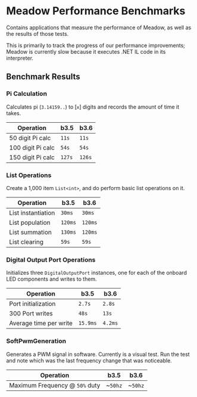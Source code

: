 # Meadow Performance Benchmarks

Contains applications that measure the performance of Meadow, as well as the results of those tests.

This is primarily to track the progress of our performance improvements; Meadow is currently slow because it executes .NET IL code in its interpreter. 

## Benchmark Results

### Pi Calculation

Calculates pi (`3.14159..`) to [`x`] digits and records the amount of time it takes.

| Operation          | **b3.5**    | **b3.6**    |
|--------------------|-------------|-------------|
| 50 digit Pi calc   | `11s`       | `11s`       |
| 100 digit Pi calc  | `54s`       | `54s`       |
| 150 digit Pi calc  | `127s`      | `126s`      |
 
### List Operations

Create a 1,000 item `List<int>`, and do perform basic list operations on it.

| Operation          | **b3.5**   | **b3.6**   |
|--------------------|------------|------------|
| List instantiation | `30ms`     | `30ms`     |
| List population    | `120ms`    | `120ms`    |
| List summation     | `130ms`    | `120ms`    |
| List clearing      | `59s`      | `59s`      |

### Digital Output Port Operations

Initializes three `DigitalOutputPort` instances, one for each of the onboard LED components and 
writes to them.

| Operation              | **b3.5**  | **b3.6**  |
|------------------------|-----------|-----------|
| Port initialization    | `2.7s`    | `2.8s`    |
| 300 Port writes        | `48s`     | `13s`     |
| Average time per write | `15.9ms`  | `4.2ms`   |

### SoftPwmGeneration

Generates a PWM signal in software. Currently is a visual test. Run the test and note which was 
the last frequency change that was noticeable.

| Operation                        | **b3.5** | **b3.6** |
|----------------------------------|----------|----------|
| Maximum Frequency @ `50%` duty   | ~`50hz`  | ~`50hz`  |

